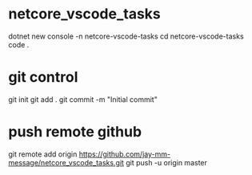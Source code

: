 # netcore_vscode_tasks
  dotnet new console -n netcore-vscode-tasks
  cd netcore-vscode-tasks
  code .

# git control
git init
git add .
git commit -m "Initial commit"

# push remote github
git remote add origin https://github.com/jay-mm-message/netcore_vscode_tasks.git
git push -u origin master
